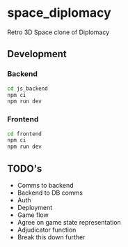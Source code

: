 # space_diplomacy

Retro 3D Space clone of Diplomacy

## Development

### Backend

```sh
cd js_backend
npm ci
npm run dev
```

### Frontend

```sh
cd frontend
npm ci
npm run dev
```

## TODO's

-   Comms to backend
  -   Backend to DB comms
-   Auth
-   Deployment
-   Game flow
  -   Agree on game state representation
  -   Adjudicator function  
-   Break this down further
